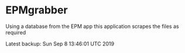 # EPMgrabber
Using a database from the EPM app this application scrapes the files as required


Latest backup: Sun Sep 8 13:46:01 UTC 2019
